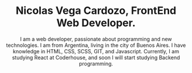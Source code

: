 <div id="header" align="center">
    <h1 id="header" align="center">Nicolas Vega Cardozo, FrontEnd Web Developer.</h1>
    <p>I am a web developer, passionate about programming and new technologies. I am from Argentina, living in the city of Buenos Aires. I have knowledge in HTML, CSS, SCSS, GIT, and Javascript. Currently, I am studying React at Coderhouse, and soon I will start studying Backend programming.</p>

</div>
<!--



**NicolasVegaCardozo/NicolasVegaCardozo** is a ✨ _special_ ✨ repository because its `README.md` (this file) appears on your GitHub profile.

Here are some ideas to get you started:

- 🔭 I’m currently working on ...
- 🌱 I’m currently learning ...
- 👯 I’m looking to collaborate on ...
- 🤔 I’m looking for help with ...
- 💬 Ask me about ...
- 📫 How to reach me: ...
- 😄 Pronouns: ...
- ⚡ Fun fact: ...
-->
